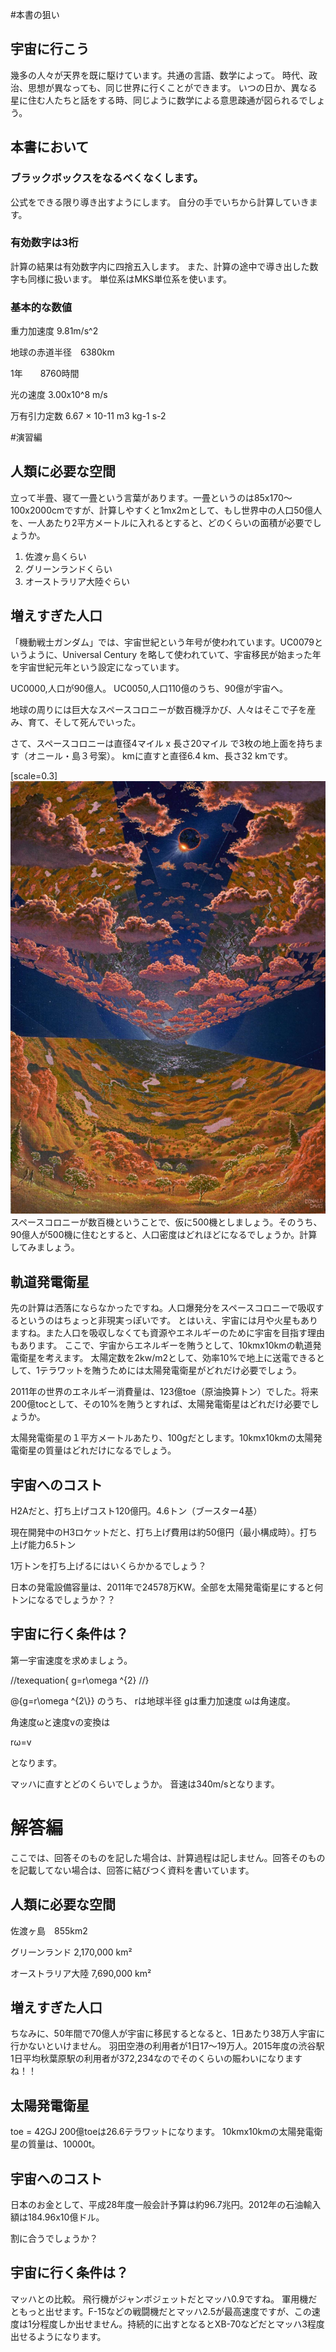 #本書の狙い
## 宇宙に行こう
幾多の人々が天界を既に駆けています。共通の言語、数学によって。
時代、政治、思想が異なっても、同じ世界に行くことができます。
いつの日か、異なる星に住む人たちと話をする時、同じように数学による意思疎通が図られるでしょう。

## 本書において
### ブラックボックスをなるべくなくします。
公式をできる限り導き出すようにします。
自分の手でいちから計算していきます。

### 有効数字は3桁

計算の結果は有効数字内に四捨五入します。
また、計算の途中で導き出した数字も同様に扱います。
単位系はMKS単位系を使います。
### 基本的な数値

重力加速度 9.81m/s^2

地球の赤道半径　6380km

1年　　8760時間 

光の速度 3.00x10^8 m/s

万有引力定数 6.67 × 10-11 m3 kg-1 s-2

#演習編
## 人類に必要な空間
立って半畳、寝て一畳という言葉があります。一畳というのは85x170〜100x2000cmですが、計算しやすくと1mx2mとして、もし世界中の人口50億人を、一人あたり2平方メートルに入れるとすると、どのくらいの面積が必要でしょうか。

1. 佐渡ヶ島くらい
1. グリーンランドくらい
1. オーストラリア大陸ぐらい

## 増えすぎた人口
「機動戦士ガンダム」では、宇宙世紀という年号が使われています。UC0079というように、Universal Century を略して使われていて、宇宙移民が始まった年を宇宙世紀元年という設定になっています。

UC0000,人口が90億人。
UC0050,人口110億のうち、90億が宇宙へ。

地球の周りには巨大なスペースコロニーが数百機浮かび、人々はそこで子を産み、育て、そして死んでいった。

さて、スペースコロニーは直径4マイル x 長さ20マイル で3枚の地上面を持ちます（オニール・島３号案）。
kmに直すと直径6.4 km、長さ32 kmです。

[scale=0.3]![スペースコロニーの内部](./images/Internal_view_of_the_ONeill_cylinder.jpg  "スペースコロニーの内部" )
スペースコロニーが数百機ということで、仮に500機としましょう。そのうち、90億人が500機に住むとすると、人口密度はどれほどになるでしょうか。計算してみましょう。

## 軌道発電衛星

先の計算は洒落にならなかったですね。人口爆発分をスペースコロニーで吸収するというのはちょっと非現実っぽいです。
とはいえ、宇宙には月や火星もありますね。また人口を吸収しなくても資源やエネルギーのために宇宙を目指す理由もあります。
ここで、宇宙からエネルギーを賄うとして、10kmx10kmの軌道発電衛星を考えます。
太陽定数を2kw/m2として、効率10%で地上に送電できるとして、1テラワットを賄うためには太陽発電衛星がどれだけ必要でしょう。

2011年の世界のエネルギー消費量は、123億toe（原油換算トン）でした。将来200億tocとして、その10%を賄うとすれば、太陽発電衛星はどれだけ必要でしょうか。


太陽発電衛星の１平方メートルあたり、100gだとします。10kmx10kmの太陽発電衛星の質量はどれだけになるでしょう。

## 宇宙へのコスト


H2Aだと、打ち上げコスト120億円。4.6トン（ブースター4基）

現在開発中のH3ロケットだと、打ち上げ費用は約50億円（最小構成時）。打ち上げ能力6.5トン

1万トンを打ち上げるにはいくらかかるでしょう？

日本の発電設備容量は、2011年で24578万KW。全部を太陽発電衛星にすると何トンになるでしょうか？？

## 宇宙に行く条件は？

第一宇宙速度を求めましょう。


//texequation{
g=r\omega ^{2}
//}

@<m>{g=r\omega ^{2\\}}
のうち、
rは地球半径
gは重力加速度
ωは角速度。

角速度ωと速度vの変換は

rω=v

となります。

マッハに直すとどのくらいでしょうか。
音速は340m/sとなります。 

# 解答編
ここでは、回答そのものを記した場合は、計算過程は記しません。回答そのものを記載してない場合は、回答に結びつく資料を書いています。

## 人類に必要な空間


佐渡ヶ島　855km2

グリーンランド 2,170,000 km²

オーストラリア大陸 7,690,000 km²


## 増えすぎた人口

ちなみに、50年間で70億人が宇宙に移民するとなると、1日あたり38万人宇宙に行かないといけません。
羽田空港の利用者が1日17〜19万人。2015年度の渋谷駅1日平均秋葉原駅の利用者が372,234なのでそのくらいの賑わいになりますね！！

## 太陽発電衛星

toe = 42GJ
200億toeは26.6テラワットになります。
10kmx10kmの太陽発電衛星の質量は、10000t。

## 宇宙へのコスト

日本のお金として、平成28年度一般会計予算は約96.7兆円。2012年の石油輸入額は184.96x10億ドル。

割に合うでしょうか？

## 宇宙に行く条件は？

マッハとの比較。
飛行機がジャンボジェットだとマッハ0.9ですね。
軍用機だともっと出せます。F-15などの戦闘機だとマッハ2.5が最高速度ですが、この速度は1分程度しか出せません。持続的に出すとなるとXB-70などだとマッハ3程度出せるようになります。




